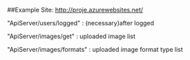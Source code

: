 
##Example Site: http://proje.azurewebsites.net/ 

"ApiServer/users/logged"	:	(necessary)after logged

"ApiServer/images/get"		:	uploaded image list

"ApiServer/images/formats"	:	uploaded image format type list